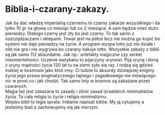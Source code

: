 # Biblia-i-czarany-zakazy.
Jak by dać władzę imperialną czarnemu to czarny zakarze wszystkiego i da tylko 10 gr na głowę co miesiąc lub co 2 miesiące. A sam będzie mieć dużo pieniedzy. Dlatego czarny jest zły bo jest czarny. To tak samo z oszczędzaczami i sklepami. Towar jest na półce lecz nie można go kupić bo system nie daje pieniedzy na życie. A program wyspa lotto już nie działa i nikt nie gra i nie wygrywa bo czarany hakuje lotto. Wszystkie zakazy z biblii są jak samo 112 absurdalne.  Jak np.: artefakty magiczne czy serket niesmiertelności. Uczenie watykanu to pijaczyny urynowi. Piją urynę i biroą z uryny mądrości życia 120 lat tu na ziemi żyło się raz. I rodzą się gdzieś indziej w kosmosie jako ktoś inny. Ci ludzie to absurdy dzisiejszej enigmy życia jego prawa enigmatycznego tajnego i zagadkowego nie mówiącego nic w prost co i jak chodzi. Tak samo loty w kosmos są zakazane przez czaranych.    
Magia też jest zakazana to zasady i zbiór zasad izraelskich minimalistów życia. Ta cała religia to życie i religia minimalizmu.  
Wojsko bibli to legia sprata. 
Indianie napisali biblie. My ją cytujemy a jesteśmy biali a zachowujemy się jak mórzyni.  
